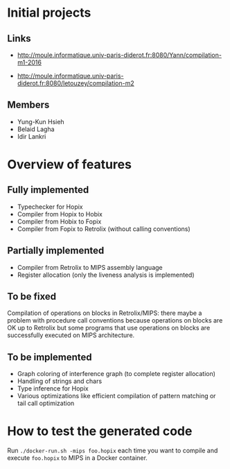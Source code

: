 # Initial projects

## Links

* http://moule.informatique.univ-paris-diderot.fr:8080/Yann/compilation-m1-2016

* http://moule.informatique.univ-paris-diderot.fr:8080/letouzey/compilation-m2

## Members

* Yung-Kun Hsieh
* Belaid Lagha
* Idir Lankri

# Overview of features

## Fully implemented

* Typechecker for Hopix
* Compiler from Hopix to Hobix
* Compiler from Hobix to Fopix
* Compiler from Fopix to Retrolix (without calling conventions)

## Partially implemented

* Compiler from Retrolix to MIPS assembly language
* Register allocation (only the liveness analysis is implemented)

## To be fixed

Compilation of operations on blocks in Retrolix/MIPS: there maybe
a problem with procedure call conventions because operations on blocks
are OK up to Retrolix but some programs that use operations on blocks
are successfully executed on MIPS architecture.

## To be implemented

* Graph coloring of interference graph (to complete register allocation)
* Handling of strings and chars
* Type inference for Hopix
* Various optimizations like efficient compilation of pattern matching
  or tail call optimization

# How to test the generated code

Run `./docker-run.sh -mips foo.hopix` each time you want to compile and
execute `foo.hopix` to MIPS in a Docker container.
